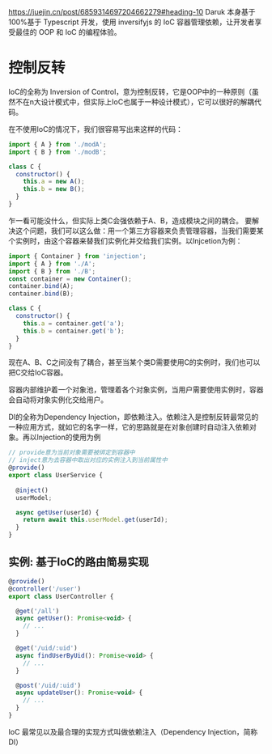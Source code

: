 https://juejin.cn/post/6859314697204662279#heading-10
Daruk 本身基于 100%基于 Typescript 开发，使用 inversifyjs 的 IoC 容器管理依赖，让开发者享受最佳的 OOP 和 IoC 的编程体验。

# 控制反转
IoC的全称为 Inversion of Control，意为控制反转，它是OOP中的一种原则（虽然不在n大设计模式中，但实际上IoC也属于一种设计模式），它可以很好的解耦代码。



在不使用IoC的情况下，我们很容易写出来这样的代码：
``` js
import { A } from './modA';
import { B } from './modB';

class C {
  constructor() {
    this.a = new A();
    this.b = new B();
  }
}
```

乍一看可能没什么，但实际上类C会强依赖于A、B，造成模块之间的耦合。
要解决这个问题，我们可以这么做：用一个第三方容器来负责管理容器，当我们需要某个实例时，由这个容器来替我们实例化并交给我们实例。以Injcetion为例：

``` js
import { Container } from 'injection';
import { A } from './A';
import { B } from './B';
const container = new Container();
container.bind(A);
container.bind(B);

class C {
  constructor() {
    this.a = container.get('a');
    this.b = container.get('b');
  }
}
```

现在A、B、C之间没有了耦合，甚至当某个类D需要使用C的实例时，我们也可以把C交给IoC容器。

容器内部维护着一个对象池，管理着各个对象实例，当用户需要使用实例时，容器会自动将对象实例化交给用户。

DI的全称为Dependency Injection，即依赖注入。依赖注入是控制反转最常见的一种应用方式，就如它的名字一样，它的思路就是在对象创建时自动注入依赖对象。再以Injection的使用为例

``` js
// provide意为当前对象需要被绑定到容器中
// inject意为去容器中取出对应的实例注入到当前属性中
@provide()
export class UserService {
 
  @inject()
  userModel;

  async getUser(userId) {
    return await this.userModel.get(userId);
  }
}
```

## 实例: 基于IoC的路由简易实现
``` js
@provide()
@controller('/user')
export class UserController {

  @get('/all')
  async getUser(): Promise<void> {
    // ...
  }

  @get('/uid/:uid')
  async findUserByUid(): Promise<void> {
    // ...
  }

  @post('/uid/:uid')
  async updateUser(): Promise<void> {
    // ...
  }
}
```

IoC 最常见以及最合理的实现方式叫做依赖注入（Dependency Injection，简称 DI）